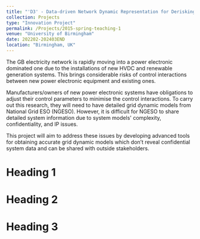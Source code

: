 ```yaml
---
title: "'D3' - Data-driven Network Dynamic Representation for Derisking the HVDC and Offshore Wind"
collection: Projects
type: "Innovation Project"
permalink: /Projects/2015-spring-teaching-1
venue: "University of Birmingham"
date: 202202-202403END
location: "Birmingham, UK"
---
```


The GB electricity network is rapidly moving into a power electronic dominated one due to the installations of new HVDC and renewable generation systems. This brings considerable risks of control interactions between new power electronic equipment and existing ones.  

Manufacturers/owners of new power electronic systems have obligations to adjust their control parameters to minimise the control interactions. To carry out this research, they will need to have detailed grid dynamic models from National Grid ESO (NGESO). However, it is difficult for NGESO to share detailed system information due to system models' complexity, confidentiality, and IP issues. 

This project will aim to address these issues by developing advanced tools for obtaining accurate grid dynamic models which don’t reveal confidential system data and can be shared with outside stakeholders. 

Heading 1
======

Heading 2
======

Heading 3
======
